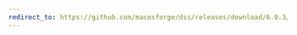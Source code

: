 ```yaml
---
redirect_to: https://github.com/macosforge/dss/releases/download/6.0.3/StreamingProxy-6.0.3-MacOSX.tar
---
```


